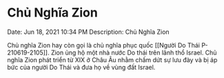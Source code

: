 # Chủ Nghĩa Zion

Date: Jun 18, 2021 10:34 PM
Description: Chủ Nghĩa Zion

Chủ nghĩa Zion hay còn gọi là chủ nghĩa phục quốc [[Người Do Thái P-210619-2105]]. Zion ủng hộ một nhà nước Do thái trên lãnh thổ Israel. Chủ nghĩa Zion phát triển từ XIX ở Châu Âu nhằm chấm dứt sự lưu đày và bị áp bức của người Do Thái và đưa họ về vùng đất Israel.